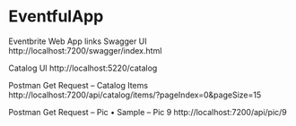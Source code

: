 # EventfulApp
 
Eventbrite Web App links 
Swagger UI
http://localhost:7200/swagger/index.html

Catalog UI 
http://localhost:5220/catalog

Postman Get Request – Catalog Items 
http://localhost:7200/api/catalog/items/?pageIndex=0&pageSize=15

Postman Get Request – Pic 
•	Sample – Pic 9 
http://localhost:7200/api/pic/9
